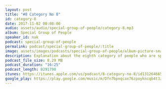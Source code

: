 ```yaml
---
layout: post
title: "#8 Category No 8"
id: category-8
date: 2017-11-02 00:08:00
audio: assets/audio/special-group-of-people/category-8.mp3
album: Special Group of People
speaker_id: nak
podcast: special-group-of-people
permalink: podcast/special-group-of-people/:title
image: assets/images/podcasts/special-group-of-people/album-picture-small.jpg
description: Explanation about the eighth category of people who are special.
podcast_file_size: 8.29 MB
podcast_duration: "16:25"
podcast_length: 8291798
itunes: https://itunes.apple.com/us/podcast/8-category-no-8/id1312646656?i=1000394706952
google_play: https://play.google.com/music/m/Dfn7bpxqcax76zpoykncqb4t3zu?t=8_Category_No_8-Special_Group_of_People
---
```


